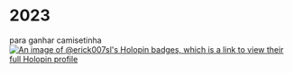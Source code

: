 # 2023
para ganhar camisetinha
[![An image of @erick007sl's Holopin badges, which is a link to view their full Holopin profile](https://holopin.me/erick007sl)](https://holopin.io/@erick007sl)
